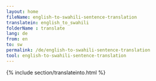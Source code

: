 ```yaml
---
layout: home
fileName: english-to-swahili-sentence-translation
translatein: english_to_swahili
folderName : translate
lang: de
from: en
to: sw
permalink: /de/english-to-swahili-sentence-translation
tool: english-to-swahili-sentence-translation
---
```

{% include section/translateinto.html %}